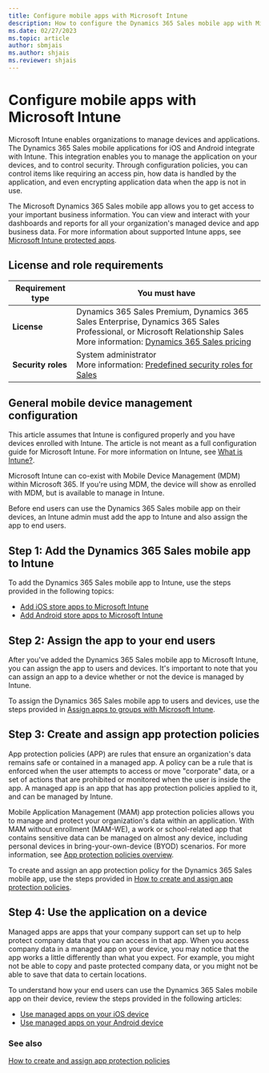 ```yaml
---
title: Configure mobile apps with Microsoft Intune
description: How to configure the Dynamics 365 Sales mobile app with Microsoft Intune. This includes how to add, and deploy, the application. And, how to create the mobile application policy to control security.
ms.date: 02/27/2023
ms.topic: article
author: sbmjais
ms.author: shjais
ms.reviewer: shjais 
---
```


# Configure mobile apps with Microsoft Intune 

Microsoft Intune enables organizations to manage devices and applications. The Dynamics 365 Sales mobile applications for iOS and Android integrate with Intune. This integration enables you to manage the application on your devices, and to control security. Through configuration policies, you can control items like requiring an access pin, how data is handled by the application, and even encrypting application data when the app is not in use.

The Microsoft Dynamics 365 Sales mobile app allows you to get access to your important business information. You can view and interact with your dashboards and reports for all your organization's managed device and app business data. For more information about supported Intune apps, see [Microsoft Intune protected apps](/intune/apps/apps-supported-intune-apps).

## License and role requirements

| Requirement type | You must have |
|-----------------------|---------|
| **License** | Dynamics 365 Sales Premium, Dynamics 365 Sales Enterprise, Dynamics 365 Sales Professional, or Microsoft Relationship Sales <br>More information: [Dynamics 365 Sales pricing](https://dynamics.microsoft.com/sales/pricing/) |
| **Security roles** | System administrator <br>  More information: [Predefined security roles for Sales](../security-roles-for-sales.md)|


## General mobile device management configuration

This article assumes that Intune is configured properly and you have devices enrolled with Intune. The article is not meant as a full configuration guide for Microsoft Intune. For more information on Intune, see [What is Intune?](/intune/introduction-intune/).

Microsoft Intune can co-exist with Mobile Device Management (MDM) within Microsoft 365. If you're using MDM, the device will show as enrolled with MDM, but is available to manage in Intune.

Before end users can use the Dynamics 365 Sales mobile app on their devices, an Intune admin must add the app to Intune and also assign the app to end users.

## Step 1: Add the Dynamics 365 Sales mobile app to Intune

To add the Dynamics 365 Sales mobile app to Intune, use the steps provided in the following topics:
- [Add iOS store apps to Microsoft Intune](/intune/apps/store-apps-ios)
- [Add Android store apps to Microsoft Intune](/intune/apps/store-apps-android)

## Step 2: Assign the app to your end users

After you've added the Dynamics 365 Sales mobile app to Microsoft Intune, you can assign the app to users and devices. It's important to note that you can assign an app to a device whether or not the device is managed by Intune.

To assign the Dynamics 365 Sales mobile app to users and devices, use the steps provided in [Assign apps to groups with Microsoft Intune](/intune/apps/apps-deploy).

## Step 3: Create and assign app protection policies

App protection policies (APP) are rules that ensure an organization's data remains safe or contained in a managed app. A policy can be a rule that is enforced when the user attempts to access or move "corporate" data, or a set of actions that are prohibited or monitored when the user is inside the app. A managed app is an app that has app protection policies applied to it, and can be managed by Intune.

Mobile Application Management (MAM) app protection policies allows you to manage and protect your organization's data within an application. With MAM without enrollment (MAM-WE), a work or school-related app that contains sensitive data can be managed on almost any device, including personal devices in bring-your-own-device (BYOD) scenarios. For more information, see [App protection policies overview](/intune/apps/app-protection-policy).

To create and assign an app protection policy for the Dynamics 365 Sales mobile app, use the steps provided in [How to create and assign app protection policies](/intune/apps/app-protection-policies).

## Step 4: Use the application on a device

Managed apps are apps that your company support can set up to help protect company data that you can access in that app. When you access company data in a managed app on your device, you may notice that the app works a little differently than what you expect. For example, you might not be able to copy and paste protected company data, or you might not be able to save that data to certain locations.

To understand how your end users can use the Dynamics 365 Sales mobile app on their device, review the steps provided in the following articles:
- [Use managed apps on your iOS device](/intune-user-help/use-managed-apps-on-your-device-ios#how-do-i-get-managed-apps)
- [Use managed apps on your Android device](/intune-user-help/use-managed-apps-on-your-device-android)

### See also

[How to create and assign app protection policies](/intune/app-protection-policies) 

